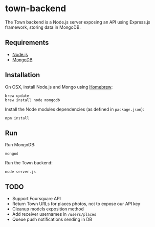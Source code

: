 # town-backend

The Town backend is a Node.js server exposing an API using Express.js framework, storing data in MongoDB.

## Requirements

 * [Node.js](http://nodejs.org)
 * [MongoDB](http://www.mongodb.org)

## Installation

On OSX, install Node.js and Mongo using [Homebrew](http://brew.sh):

```
brew update
brew install node mongodb
```
Install the Node modules dependencies (as defined in `package.json`):

```
npm install
```

## Run

Run MongoDB:

```
mongod
```

Run the Town backend:
```
node server.js
```

## TODO

* Support Foursquare API
* Return Town URLs for places photos, not to expose our API key
* Cleanup models exposition method
* Add receiver usernames in `/users/places`
* Queue push notifications sending in DB
